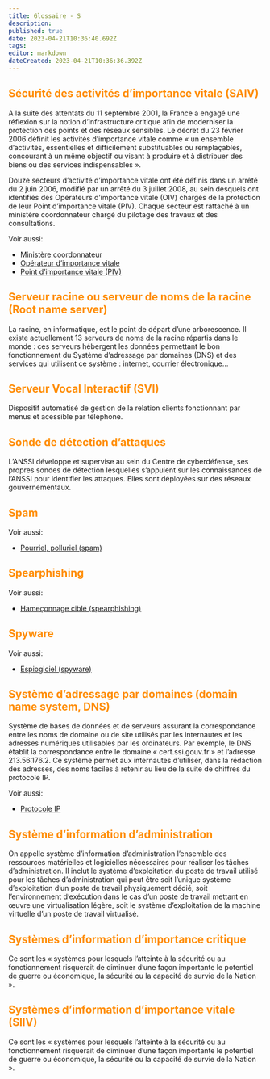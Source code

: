 ```yaml
---
title: Glossaire - S
description: 
published: true
date: 2023-04-21T10:36:40.692Z
tags: 
editor: markdown
dateCreated: 2023-04-21T10:36:36.392Z
---
```


## <span style="color:darkorange;">Sécurité des activités d’importance vitale (SAIV)</span>

A la suite des attentats du 11 septembre 2001, la France a engagé une réflexion sur la notion d’infrastructure critique afin de moderniser la protection des points et des réseaux sensibles. Le décret du 23 février 2006 définit les activités d’importance vitale comme « un ensemble d’activités, essentielles et difficilement substituables ou remplaçables, concourant à un même objectif ou visant à produire et à distribuer des biens ou des services indispensables ».

Douze secteurs d’activité d’importance vitale ont été définis dans un arrêté du 2 juin 2006, modifié par un arrêté du 3 juillet 2008, au sein desquels ont identifiés des Opérateurs d’importance vitale (OIV) chargés de la protection de leur Point d’importance vitale (PIV). Chaque secteur est rattaché à un ministère coordonnateur chargé du pilotage des travaux et des consultations.


Voir aussi:
+ [Ministère coordonnateur](/glossaire/M)
+ [Opérateur d’importance vitale](/glossaire/O)
+ [Point d’importance vitale (PIV)](/glossaire/P)


## <span style="color:darkorange;">Serveur racine ou serveur de noms de la racine (Root name server)</span>

La racine, en informatique, est le point de départ d’une arborescence. Il existe actuellement 13 serveurs de noms de la racine répartis dans le monde : ces serveurs hébergent les données permettant le bon fonctionnement du Système d’adressage par domaines (DNS) et des services qui utilisent ce système : internet, courrier électronique…


## <span style="color:darkorange;">Serveur Vocal Interactif (SVI)</span>

Dispositif automatisé de gestion de la relation clients fonctionnant par menus et acessible par téléphone.


## <span style="color:darkorange;">Sonde de détection d’attaques</span>

L’ANSSI développe et supervise au sein du Centre de cyberdéfense, ses propres sondes de détection lesquelles s’appuient sur les connaissances de l’ANSSI pour identifier les attaques. Elles sont déployées sur des réseaux gouvernementaux.

## <span style="color:darkorange;">Spam</span>

Voir aussi:
+ [Pourriel, polluriel (spam)](/glossaire/P)


## <span style="color:darkorange;">Spearphishing</span>

Voir aussi:
+ [Hameçonnage ciblé (spearphishing)](/glossaire/H)


## <span style="color:darkorange;">Spyware</span>

Voir aussi:
+ [Espiogiciel (spyware)](/glossaire/E)

## <span style="color:darkorange;">Système d’adressage par domaines (domain name system, DNS)</span>

Système de bases de données et de serveurs assurant la correspondance entre les noms de domaine ou de site utilisés par les internautes et les adresses numériques utilisables par les ordinateurs. Par exemple, le DNS établit la correspondance entre le domaine « cert.ssi.gouv.fr » et l’adresse 213.56.176.2. Ce système permet aux internautes d’utiliser, dans la rédaction des adresses, des noms faciles à retenir au lieu de la suite de chiffres du protocole IP.


Voir aussi:
+ [Protocole IP](/glossaire/I)

## <span style="color:darkorange;">Système d’information d’administration</span>

On appelle système d’information d’administration l’ensemble des ressources matérielles et logicielles nécessaires pour réaliser les tâches d’administration. Il inclut le système d’exploitation du poste de travail utilisé pour les tâches d’administration qui peut être soit l’unique système d’exploitation d’un poste de travail physiquement dédié, soit l’environnement d’exécution dans le cas d’un poste de travail mettant en œuvre une virtualisation légère, soit le système d’exploitation de la machine virtuelle d’un poste de travail virtualisé.

## <span style="color:darkorange;">Systèmes d’information d’importance critique</span>

Ce sont les « systèmes pour lesquels l’atteinte à la sécurité ou au fonctionnement risquerait de diminuer d’une façon importante le potentiel de guerre ou économique, la sécurité ou la capacité de survie de la Nation ».

## <span style="color:darkorange;">Systèmes d’information d’importance vitale (SIIV)</span>

Ce sont les « systèmes pour lesquels l’atteinte à la sécurité ou au fonctionnement risquerait de diminuer d’une façon importante le potentiel de guerre ou économique, la sécurité ou la capacité de survie de la Nation ».